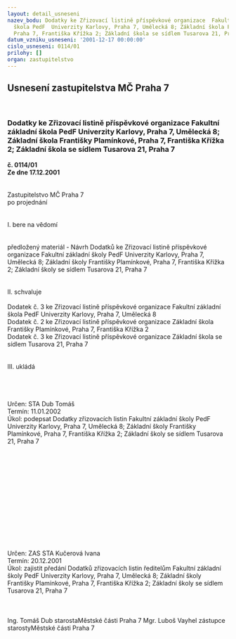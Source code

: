 ```yaml
---
layout: detail_usneseni
nazev_bodu: Dodatky ke Zřizovací listině příspěvkové organizace  Fakultní základní
  škola PedF  Univerzity Karlovy, Praha 7, Umělecká 8; Základní škola Františky Plamínkové,
  Praha 7, Františka Křížka 2; Základní škola se sídlem Tusarova 21, Praha 7
datum_vzniku_usneseni: '2001-12-17 00:00:00'
cislo_usneseni: 0114/01
prilohy: []
organ: zastupitelstvo
---
```

<div id="ucUsn_pList" class="usn">
	<span><h2>Usnesení zastupitelstva MČ Praha 7 </h2>
<br></span><div class="standBody">
<span><h3>Dodatky ke Zřizovací listině příspěvkové organizace  Fakultní základní škola PedF  Univerzity Karlovy, Praha 7, Umělecká 8; Základní škola Františky Plamínkové, Praha 7, Františka Křížka 2; Základní škola se sídlem Tusarova 21, Praha 7</h3></span><div class="center">
		<strong>č. 0114/01</strong><br>
	</div>
<div class="center">
		<strong>Ze dne 17.12.2001</strong><br><br>
	</div>
<br>Zastupitelstvo MČ Praha 7<br>po projednání<br><br><br>I.	bere na vědomí<br><br> <br>předložený materiál - Návrh Dodatků ke Zřizovací listině příspěvkové organizace  Fakultní základní školy PedF  Univerzity Karlovy, Praha 7, Umělecká 8;  Základní školy Františky Plamínkové, Praha 7, Františka Křížka 2;  Základní školy se sídlem Tusarova 21, Praha 7  <br><br><br>II.	schvaluje <br><br>Dodatek č. 3 ke Zřizovací listině příspěvkové organizace  Fakultní základní škola PedF  Univerzity Karlovy, Praha 7, Umělecká 8<br>Dodatek č. 2 ke Zřizovací listině příspěvkové organizace Základní škola Františky Plamínkové, Praha 7, Františka Křížka 2<br>Dodatek č. 3 ke Zřizovací listině příspěvkové organizace Základní škola se sídlem Tusarova 21, Praha 7 <br><br><br>III.	ukládá <br><br> <br><br> <br>Určen:	STA Dub Tomáš<br>Termín: 11.01.2002<br>Úkol:	podepsat Dodatky zřizovacích listin Fakultní základní školy PedF  Univerzity Karlovy, Praha 7, Umělecká 8;  Základní školy Františky Plamínkové, Praha 7, Františka Křížka 2;  Základní školy se sídlem Tusarova 21, Praha 7  <br> <br><br><br><br><br><br><br><br><br><br><br><br><br> <br>Určen:	ZAS STA Kučerová Ivana<br>Termín: 20.12.2001<br>Úkol:	zajistit předání Dodatků zřizovacích listin  ředitelům  Fakultní základní školy PedF  Univerzity Karlovy, Praha 7, Umělecká 8;  Základní školy Františky Plamínkové, Praha 7, Františka Křížka 2;  Základní školy se sídlem Tusarova 21, Praha 7  <br> <br> <br>	<br>Ing. Tomáš Dub starostaMěstské části Praha 7	Mgr. Luboš Vayhel zástupce starostyMěstské části Praha 7<br>	<br><br>
</div>
</div>
